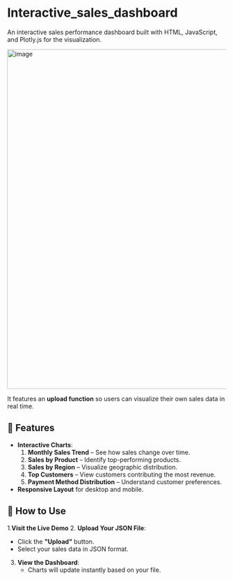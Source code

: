 # Interactive_sales_dashboard
An interactive sales performance dashboard built with HTML, JavaScript, and Plotly.js for the visualization.

<img width="1920" height="780" alt="image" src="https://github.com/user-attachments/assets/b14826c0-46ff-457d-a47f-f96bb3ff9270" />
  
It features an **upload function** so users can visualize their own sales data in real time.

## 🚀 Features
- **Interactive Charts**:
  1. **Monthly Sales Trend** – See how sales change over time.
  2. **Sales by Product** – Identify top-performing products.
  3. **Sales by Region** – Visualize geographic distribution.
  4. **Top Customers** – View customers contributing the most revenue.
  5. **Payment Method Distribution** – Understand customer preferences.
- **Responsive Layout** for desktop and mobile.


## 📂 How to Use
1.**Visit the Live Demo**
2. **Upload Your JSON File**:
   - Click the **"Upload"** button.
   - Select your sales data in JSON format.
3. **View the Dashboard**:
   - Charts will update instantly based on your file.
